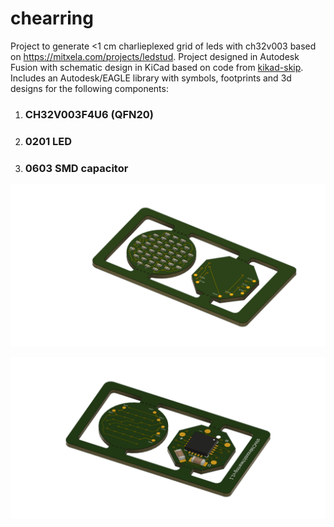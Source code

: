 # chearring

Project to generate <1 cm charlieplexed grid of leds with ch32v003 based on https://mitxela.com/projects/ledstud. Project designed in Autodesk Fusion with schematic design in KiCad based on code from [kikad-skip](https://github.com/psychogenic/kicad-skip). Includes an Autodesk/EAGLE library with symbols, footprints and 3d designs for the following components: 

1. ### CH32V003F4U6 (QFN20)
2. ### 0201 LED
3. ### 0603 SMD capacitor

![Front](https://github.com/shivChitinous/chearring/blob/main/v1.1/post_schematic_v4_charlieplex_v31_v1.1_back.png)

![Back](https://github.com/shivChitinous/chearring/blob/main/v1.1/post_schematic_v4_charlieplex_v31_v1.1.png)
